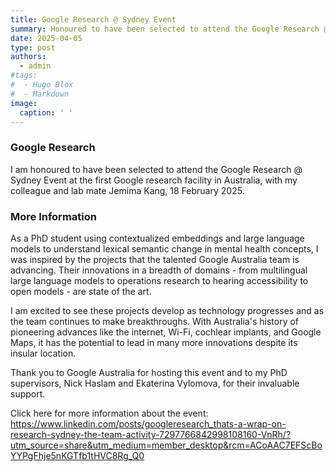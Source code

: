 ```yaml
---
title: Google Research @ Sydney Event
summary: Honoured to have been selected to attend the Google Research @ Sydney Event at the first Google research facility in Australia with my colleague and lab mate. 
date: 2025-04-05
type: post
authors:
  - admin
#tags:
#  - Hugo Blox
#  - Markdown
image:
  caption: ' '
---
```


### Google Research

I am honoured to have been selected to attend the Google Research @ Sydney Event at the first Google research facility in Australia, with my colleague and lab mate Jemima Kang, 18 February 2025.

### More Information
As a PhD student using contextualized embeddings and large language models to understand lexical semantic change in mental health concepts, I was inspired by the projects that the talented Google Australia team is advancing. Their innovations in a breadth of domains - from multilingual large language models to operations research to hearing accessibility to open models - are state of the art.

I am excited to see these projects develop as technology progresses and as the team continues to make breakthroughs. With Australia's history of pioneering advances like the internet, Wi-Fi, cochlear implants, and Google Maps, it has the potential to lead in many more innovations despite its insular location.

Thank you to Google Australia for hosting this event and to my PhD supervisors, Nick Haslam and Ekaterina Vylomova, for their invaluable support.

Click here for more information about the event: https://www.linkedin.com/posts/googleresearch_thats-a-wrap-on-research-sydney-the-team-activity-7297766842998108160-VnRh/?utm_source=share&utm_medium=member_desktop&rcm=ACoAAC7EFScBoYYPgFhje5nKGTfb1tHVC8Rg_Q0